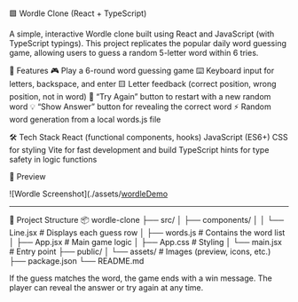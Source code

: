 🟩 Wordle Clone (React + TypeScript)

A simple, interactive Wordle clone built using React and JavaScript (with TypeScript typings).
This project replicates the popular daily word guessing game, allowing users to guess a random 5-letter word within 6 tries.


🧠 Features
  🎮   Play a 6-round word guessing game
  ⌨️   Keyboard input for letters, backspace, and enter
  🟨   Letter feedback (correct position, wrong position, not in word)
  🔁   “Try Again” button to restart with a new random word
  💡   “Show Answer” button for revealing the correct word
  ⚡   Random word generation from a local words.js file


🛠️ Tech Stack
  React (functional components, hooks)
  JavaScript (ES6+)
  CSS for styling
  Vite for fast development and build
  TypeScript hints for type safety in logic functions

📸 Preview

![Wordle Screenshot](./assets/[wordleDemo](../src/assets/wordleDemo.png)

---

📂 Project Structure
📦 wordle-clone
├── src/
│   ├── components/
│   │   └── Line.jsx       # Displays each guess row
│   ├── words.js           # Contains the word list
│   ├── App.jsx            # Main game logic
│   ├── App.css            # Styling
│   └── main.jsx           # Entry point
├── public/
│   └── assets/            # Images (preview, icons, etc.)
├── package.json
└── README.md


  If the guess matches the word, the game ends with a win message.
  The player can reveal the answer or try again at any time.
